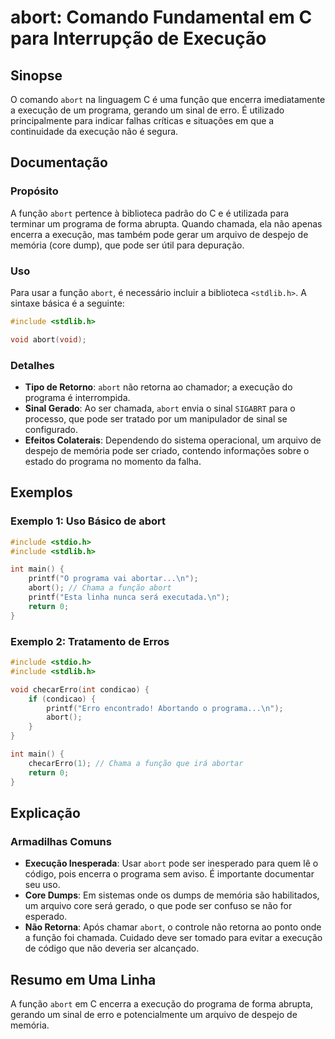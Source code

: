 <!--
Meta Description: # abort: Comando Fundamental em C para Interrupção de Execução ## Sinopse O comando `abort` na linguagem C é uma função que encerra imediatamente a ex...
Meta Keywords: abort, para, execução, programa, ser
-->

# abort: Comando Fundamental em C para Interrupção de Execução

## Sinopse
O comando `abort` na linguagem C é uma função que encerra imediatamente a execução de um programa, gerando um sinal de erro. É utilizado principalmente para indicar falhas críticas e situações em que a continuidade da execução não é segura.

## Documentação
### Propósito
A função `abort` pertence à biblioteca padrão do C e é utilizada para terminar um programa de forma abrupta. Quando chamada, ela não apenas encerra a execução, mas também pode gerar um arquivo de despejo de memória (core dump), que pode ser útil para depuração.

### Uso
Para usar a função `abort`, é necessário incluir a biblioteca `<stdlib.h>`. A sintaxe básica é a seguinte:

```c
#include <stdlib.h>

void abort(void);
```

### Detalhes
- **Tipo de Retorno**: `abort` não retorna ao chamador; a execução do programa é interrompida.
- **Sinal Gerado**: Ao ser chamada, `abort` envia o sinal `SIGABRT` para o processo, que pode ser tratado por um manipulador de sinal se configurado.
- **Efeitos Colaterais**: Dependendo do sistema operacional, um arquivo de despejo de memória pode ser criado, contendo informações sobre o estado do programa no momento da falha.

## Exemplos
### Exemplo 1: Uso Básico de abort
```c
#include <stdio.h>
#include <stdlib.h>

int main() {
    printf("O programa vai abortar...\n");
    abort(); // Chama a função abort
    printf("Esta linha nunca será executada.\n");
    return 0;
}
```

### Exemplo 2: Tratamento de Erros
```c
#include <stdio.h>
#include <stdlib.h>

void checarErro(int condicao) {
    if (condicao) {
        printf("Erro encontrado! Abortando o programa...\n");
        abort();
    }
}

int main() {
    checarErro(1); // Chama a função que irá abortar
    return 0;
}
```

## Explicação
### Armadilhas Comuns
- **Execução Inesperada**: Usar `abort` pode ser inesperado para quem lê o código, pois encerra o programa sem aviso. É importante documentar seu uso.
- **Core Dumps**: Em sistemas onde os dumps de memória são habilitados, um arquivo core será gerado, o que pode ser confuso se não for esperado.
- **Não Retorna**: Após chamar `abort`, o controle não retorna ao ponto onde a função foi chamada. Cuidado deve ser tomado para evitar a execução de código que não deveria ser alcançado.

## Resumo em Uma Linha
A função `abort` em C encerra a execução do programa de forma abrupta, gerando um sinal de erro e potencialmente um arquivo de despejo de memória.